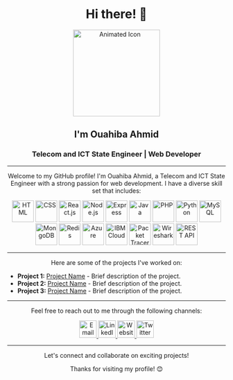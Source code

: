 <h1 align="center">Hi there! 👋</h1>
<p align="center">
  <img src="https://link.to.your/animated-gif" alt="Animated Icon" width="200" height="200">
</p>
<h2 align="center">I'm Ouahiba Ahmid</h2>
<h3 align="center">Telecom and ICT State Engineer | Web Developer</h3>


---

<p align="center">Welcome to my GitHub profile! I'm Ouahiba Ahmid, a Telecom and ICT State Engineer with a strong passion for web development. I have a diverse skill set that includes:</p>

<p align="center">
  <img src="https://link.to.your/html-icon" alt="HTML" title="HTML" width="50" height="50">
  <img src="https://link.to.your/css-icon" alt="CSS" title="CSS" width="50" height="50">
  <img src="https://link.to.your/react-icon" alt="React.js" title="React.js" width="50" height="50">
  <img src="https://link.to.your/nodejs-icon" alt="Node.js" title="Node.js" width="50" height="50">
  <img src="https://link.to.your/express-icon" alt="Express" title="Express" width="50" height="50">
  <img src="https://link.to.your/java-icon" alt="Java" title="Java" width="50" height="50">
  <img src="https://link.to.your/php-icon" alt="PHP" title="PHP" width="50" height="50">
  <img src="https://link.to.your/python-icon" alt="Python" title="Python" width="50" height="50">
  <img src="https://link.to.your/mysql-icon" alt="MySQL" title="MySQL" width="50" height="50">
  <img src="https://link.to.your/mongodb-icon" alt="MongoDB" title="MongoDB" width="50" height="50">
  <img src="https://link.to.your/redis-icon" alt="Redis" title="Redis" width="50" height="50">
  <img src="https://link.to.your/azure-icon" alt="Azure" title="Azure" width="50" height="50">
  <img src="https://link.to.your/ibmcloud-icon" alt="IBM Cloud" title="IBM Cloud" width="50" height="50">
  <img src="https://link.to.your/packettracer-icon" alt="Packet Tracer" title="Packet Tracer" width="50" height="50">
  <img src="https://link.to.your/wireshark-icon" alt="Wireshark" title="Wireshark" width="50" height="50">
  <img src="https://link.to.your/restapi-icon" alt="REST API" title="REST API" width="50" height="50">
</p>

---

<p align="center">Here are some of the projects I've worked on:</p>

- **Project 1:** [Project Name](https://github.com/project1) - Brief description of the project.
- **Project 2:** [Project Name](https://github.com/project2) - Brief description of the project.
- **Project 3:** [Project Name](https://github.com/project3) - Brief description of the project.

---

<p align="center">Feel free to reach out to me through the following channels:</p>

<p align="center">
  <a href="mailto:ahmidouahiba@gmail.com" target="_blank">
    <img src="https://link.to.your/email-icon" alt="Email" title="Email" width="40" height="40">
  </a>
  <a href="https://www.linkedin.com/in/ouahibaahmid" target="_blank">
    <img src="https://link.to.your/linkedin-icon" alt="LinkedIn" title="LinkedIn" width="40" height="40">
  </a>
  <a href="https://ouahiba99.github.io/" target="_blank">
    <img src="https://link.to.your/website-icon" alt="Website" title="Website" width="40" height="40">
  </a>
  <a href="https://twitter.com/ouahiba_ahmid" target="_blank">
    <img src="https://link.to.your/twitter-icon" alt="Twitter" title="Twitter" width="40" height="40">
  </a>
</p>

---

<p align="center">Let's connect and collaborate on exciting projects!</p>

<p align="center">Thanks for visiting my profile! 😊</p>
